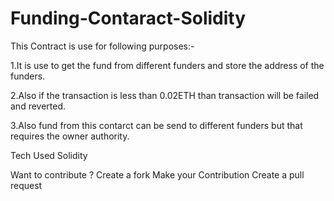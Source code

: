 # Funding-Contaract-Solidity
This Contract is use for following purposes:-

1.It is use to get the fund from different funders and store the address of the funders.

2.Also if the transaction is less than 0.02ETH than transaction will be failed and reverted.

3.Also fund from this contarct can be send to different funders but that requires the owner authority.

Tech Used
Solidity

Want to contribute ?
Create a fork
Make your Contribution
Create a pull request
